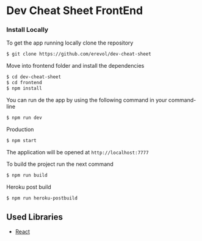 # Dev Cheat Sheet FrontEnd

### Install Locally

To get the app running locally clone the repository

```bash
$ git clone https://github.com/erevol/dev-cheat-sheet
```

Move into frontend folder and install the dependencies

```bash
$ cd dev-cheat-sheet
$ cd frontend
$ npm install
```

You can run de the app by using the following command in your command-line
```bash
$ npm run dev
```

Production
```bash
$ npm start
```

The application will be opened at `http://localhost:7777`

To build the project run the next command

```bash
$ npm run build
```

Heroku post build
```bash
$ npm run heroku-postbuild
```

## Used Libraries

* [React](https://reactjs.org/)

